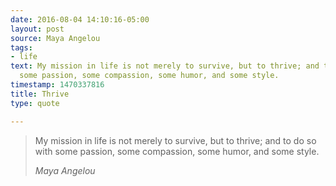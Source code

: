 ```yaml
---
date: 2016-08-04 14:10:16-05:00
layout: post
source: Maya Angelou
tags:
- life
text: My mission in life is not merely to survive, but to thrive; and to do so with
  some passion, some compassion, some humor, and some style.
timestamp: 1470337816
title: Thrive
type: quote

---
```

> My mission in life is not merely to survive, but to thrive; and to do so with some passion, some compassion, some humor, and some style.
> 
> <cite>Maya Angelou</cite>